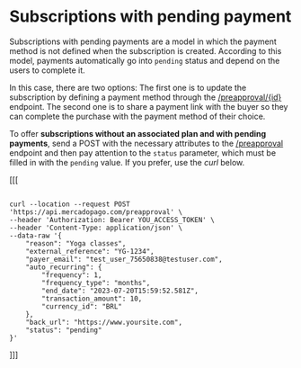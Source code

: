 # Subscriptions with pending payment 

Subscriptions with pending payments are a model in which the payment method is not defined when the subscription is created. According to this model, payments automatically go into `pending` status and depend on the users to complete it.

In this case, there are two options: The first one is to update the subscription by defining a payment method through the [/preapproval/{id}](/developers/en/reference/subscriptions/_preapproval_id/put) endpoint. The second one is to share a payment link with the buyer so they can complete the purchase with the payment method of their choice.

To offer **subscriptions without an associated plan and with pending payments**, send a POST with the necessary attributes to the [/preapproval](/developers/en/reference/subscriptions/_preapproval/post) endpoint and then pay attention to the `status` parameter, which must be filled in with the `pending` value. If you prefer, use the _curl_ below.

[[[
```curl

curl --location --request POST 'https://api.mercadopago.com/preapproval' \
--header 'Authorization: Bearer YOU_ACCESS_TOKEN' \
--header 'Content-Type: application/json' \
--data-raw '{
    "reason": "Yoga classes",
    "external_reference": "YG-1234",
    "payer_email": "test_user_75650838@testuser.com",
    "auto_recurring": {
        "frequency": 1,
        "frequency_type": "months",
        "end_date": "2023-07-20T15:59:52.581Z",
        "transaction_amount": 10,
        "currency_id": "BRL"
    },
    "back_url": "https://www.yoursite.com",
    "status": "pending"
}'
```
]]]
